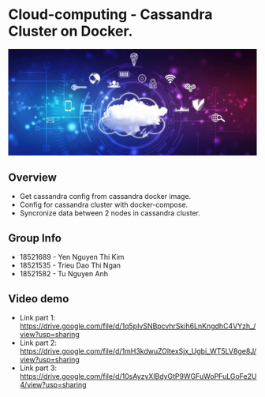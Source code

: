 # Cloud-computing - Cassandra Cluster on Docker.
![](./reports/cloud.webp)

## Overview
- Get cassandra config from cassandra docker image.
- Config for cassandra cluster with docker-compose.
- Syncronize data between 2 nodes in cassandra cluster.

## Group Info
- 18521689 - Yen Nguyen Thi Kim <br/>
- 18521535 - Trieu Dao Thi Ngan <br/>
- 18521582 - Tu Nguyen Anh <br/>

## Video demo
- Link part 1: https://drive.google.com/file/d/1q5pIvSNBpcvhrSkih6LnKngdhC4VYzh_/view?usp=sharing <br/>
- Link part 2: https://drive.google.com/file/d/1mH3kdwuZOltexSjx_Ugbi_WT5LV8ge8J/view?usp=sharing <br/>
- Link part 3: https://drive.google.com/file/d/10sAyzyXlBdyGtP9WGFuWoPFuLGoFe2U4/view?usp=sharing <br/>
